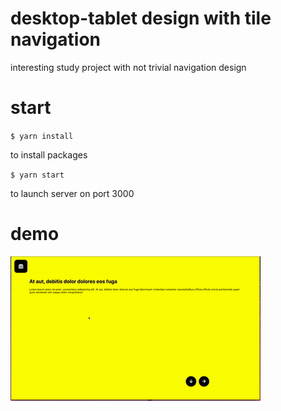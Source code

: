 # desktop-tablet design with tile navigation

interesting study project with not trivial navigation design 


# start

``$ yarn install``

to install packages

``$ yarn start``

to launch server on port 3000

# demo

![](demo.gif)

